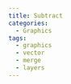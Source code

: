 ```yaml
---
title: Subtract
categories:
  - Graphics
tags:
  - graphics
  - vector
  - merge
  - layers
---
```

